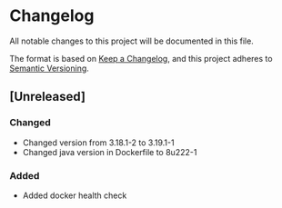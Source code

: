 # Changelog
All notable changes to this project will be documented in this file.

The format is based on [Keep a Changelog](https://keepachangelog.com/en/1.0.0/),
and this project adheres to [Semantic Versioning](https://semver.org/spec/v2.0.0.html).

## [Unreleased]

### Changed
- Changed version from 3.18.1-2 to 3.19.1-1
- Changed java version in Dockerfile to 8u222-1

### Added
- Added docker health check
